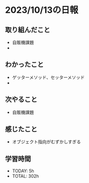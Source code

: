 # 2023/10/13の日報


## 取り組んだこと
- 自販機課題
- 
## わかったこと
- ゲッターメソッド、セッターメソッド
- 
## 次やること
- 自販機課題


## 感じたこと
- オブジェクト指向がむずかしすぎる

## 学習時間
- TODAY: 5h
- TOTAL: 302h
